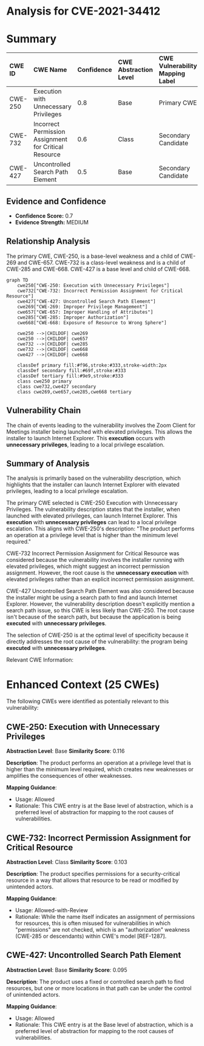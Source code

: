 # Analysis for CVE-2021-34412

# Summary
| CWE ID    | CWE Name                                                                 | Confidence | CWE Abstraction Level | CWE Vulnerability Mapping Label | CWE-Vulnerability Mapping Notes |
| :--------- | :----------------------------------------------------------------------- | :--------- | :---------------------- | :------------------------------ | :------------------------------ |
| CWE-250     | Execution with Unnecessary Privileges                                    | 0.8        | Base                    | Primary CWE                     | Allowed                       |
| CWE-732     | Incorrect Permission Assignment for Critical Resource                    | 0.6        | Class                   | Secondary Candidate            | Allowed-with-Review           |
| CWE-427     | Uncontrolled Search Path Element                                         | 0.5        | Base                    | Secondary Candidate            | Allowed                       |

## Evidence and Confidence

*   **Confidence Score:** 0.7
*   **Evidence Strength:** MEDIUM

## Relationship Analysis
The primary CWE, CWE-250, is a base-level weakness and a child of CWE-269 and CWE-657. CWE-732 is a class-level weakness and is a child of CWE-285 and CWE-668. CWE-427 is a base level and child of CWE-668.

```mermaid
graph TD
    cwe250["CWE-250: Execution with Unnecessary Privileges"]
    cwe732["CWE-732: Incorrect Permission Assignment for Critical Resource"]
    cwe427["CWE-427: Uncontrolled Search Path Element"]
    cwe269["CWE-269: Improper Privilege Management"]
    cwe657["CWE-657: Improper Handling of Attributes"]
    cwe285["CWE-285: Improper Authorization"]
    cwe668["CWE-668: Exposure of Resource to Wrong Sphere"]
    
    cwe250 -->|CHILDOF| cwe269
    cwe250 -->|CHILDOF| cwe657
    cwe732 -->|CHILDOF| cwe285
    cwe732 -->|CHILDOF| cwe668
    cwe427 -->|CHILDOF| cwe668
    
    classDef primary fill:#f96,stroke:#333,stroke-width:2px
    classDef secondary fill:#69f,stroke:#333
    classDef tertiary fill:#9e9,stroke:#333
    class cwe250 primary
    class cwe732,cwe427 secondary
    class cwe269,cwe657,cwe285,cwe668 tertiary
```

## Vulnerability Chain
The chain of events leading to the vulnerability involves the Zoom Client for Meetings installer being launched with elevated privileges. This allows the installer to launch Internet Explorer. This **execution** occurs with **unnecessary privileges**, leading to a local privilege escalation.

## Summary of Analysis
The analysis is primarily based on the vulnerability description, which highlights that the installer can launch Internet Explorer with elevated privileges, leading to a local privilege escalation.

The primary CWE selected is CWE-250 Execution with Unnecessary Privileges. The vulnerability description states that the installer, when launched with elevated privileges, can launch Internet Explorer. This **execution** with **unnecessary privileges** can lead to a local privilege escalation. This aligns with CWE-250's description: "The product performs an operation at a privilege level that is higher than the minimum level required."

CWE-732 Incorrect Permission Assignment for Critical Resource was considered because the vulnerability involves the installer running with elevated privileges, which might suggest an incorrect permission assignment. However, the root cause is the **unnecessary execution** with elevated privileges rather than an explicit incorrect permission assignment.

CWE-427 Uncontrolled Search Path Element was also considered because the installer might be using a search path to find and launch Internet Explorer. However, the vulnerability description doesn't explicitly mention a search path issue, so this CWE is less likely than CWE-250. The root cause isn't because of the search path, but because the application is being **executed** with **unnecessary privileges**.

The selection of CWE-250 is at the optimal level of specificity because it directly addresses the root cause of the vulnerability: the program being **executed** with **unnecessary privileges**.

Relevant CWE Information:

# Enhanced Context (25 CWEs)
The following CWEs were identified as potentially relevant to this vulnerability:

## CWE-250: Execution with Unnecessary Privileges
**Abstraction Level**: Base
**Similarity Score**: 0.116

**Description**:
The product performs an operation at a privilege level that is higher than the minimum level required, which creates new weaknesses or amplifies the consequences of other weaknesses.

**Mapping Guidance**:
- Usage: Allowed
- Rationale: This CWE entry is at the Base level of abstraction, which is a preferred level of abstraction for mapping to the root causes of vulnerabilities.

## CWE-732: Incorrect Permission Assignment for Critical Resource
**Abstraction Level**: Class
**Similarity Score**: 0.103

**Description**:
The product specifies permissions for a security-critical resource in a way that allows that resource to be read or modified by unintended actors.

**Mapping Guidance**:
- Usage: Allowed-with-Review
- Rationale: While the name itself indicates an assignment of permissions for resources, this is often misused for vulnerabilities in which "permissions" are not checked, which is an "authorization" weakness (CWE-285 or descendants) within CWE's model [REF-1287].

## CWE-427: Uncontrolled Search Path Element
**Abstraction Level**: Base
**Similarity Score**: 0.095

**Description**:
The product uses a fixed or controlled search path to find resources, but one or more locations in that path can be under the control of unintended actors.

**Mapping Guidance**:
- Usage: Allowed
- Rationale: This CWE entry is at the Base level of abstraction, which is a preferred level of abstraction for mapping to the root causes of vulnerabilities.